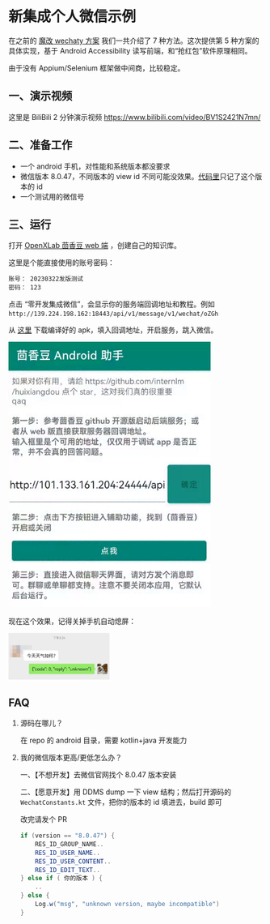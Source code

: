 # 新集成个人微信示例

在之前的 [魔改 wechaty 方案](./add_wechat_group_zh.md) 我们一共介绍了 7 种方法。这次提供第 5 种方案的具体实现，基于 Android Accessibility 读写前端，和“抢红包”软件原理相同。

由于没有 Appium/Selenium 框架做中间商，比较稳定。

## 一、演示视频

这里是 BiliBili 2 分钟演示视频 https://www.bilibili.com/video/BV1S2421N7mn/

## 二、准备工作

- 一个 android 手机，对性能和系统版本都没要求
- 微信版本 8.0.47，不同版本的 view id 不同可能没效果。[代码里](https://github.com/InternLM/HuixiangDou/blob/main/android/demo/src/main/java/com/carlos/grabredenvelope/demo/WechatConstants.kt)只记了这个版本的 id
- 一个测试用的微信号

## 三、运行

打开 [OpenXLab 茴香豆 web 端](https://openxlab.org.cn/apps/detail/tpoisonooo/huixiangdou-web) ，创建自己的知识库。

这里是个能直接使用的账号密码：
```bash
账号： 20230322发版测试
密码： 123
```

点击 “零开发集成微信”，会显示你的服务端回调地址和教程。例如 `http://139.224.198.162:18443/api/v1/message/v1/wechat/oZGh`

从 [这里](https://github.com/InternLM/HuixiangDou/releases) 下载编译好的 apk，填入回调地址，开启服务，跳入微信。

<img src="./figures/wechat-android-homepage.jpg" width="400">

现在这个效果，记得关掉手机自动熄屏：

<img src="./figures/wechat-android-example.jpg" width="200">

## FAQ

1. 源码在哪儿？

   在 repo 的 android 目录，需要 kotlin+java 开发能力

2. 我的微信版本更高/更低怎么办？

   一、【不想开发】去微信官网找个 8.0.47 版本安装

   二、【愿意开发】用 DDMS dump 一下 view 结构；然后打开源码的 `WechatConstants.kt` 文件，把你的版本的 id 填进去，build 即可

   改完请发个 PR

   ```java
   if (version == "8.0.47") {
       RES_ID_GROUP_NAME..
       RES_ID_USER_NAME..
       RES_ID_USER_CONTENT..
       RES_ID_EDIT_TEXT..
   } else if ( 你的版本 ) {
       ..
   } else {
       Log.w("msg", "unknown version, maybe incompatible")
   }
   ```
